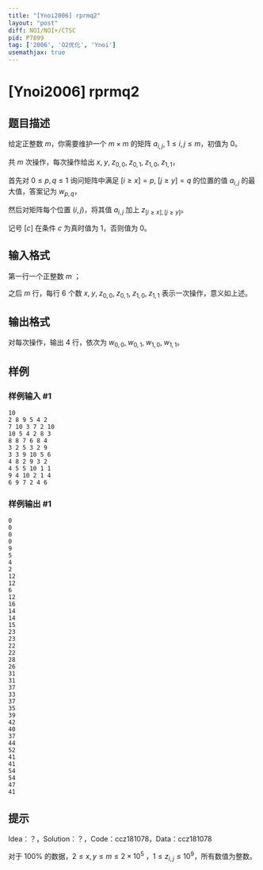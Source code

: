 ```yaml
---
title: "[Ynoi2006] rprmq2"
layout: "post"
diff: NOI/NOI+/CTSC
pid: P7899
tag: ['2006', 'O2优化', 'Ynoi']
usemathjax: true
---
```


# [Ynoi2006] rprmq2
## 题目描述

给定正整数 $m$，你需要维护一个 $m\times m$ 的矩阵 $a_{i,j},\;1\le i,j\le m$，初值为 $0$。

共 $m$ 次操作，每次操作给出 $x,\;y,\;z_{0,0},\;z_{0,1},\;z_{1,0},\;z_{1,1}$，

首先对 $0\le p,q\le 1$ 询问矩阵中满足 $[i\ge x]=p,\;[j\ge y]=q$ 的位置的值 $a_{i,j}$ 的最大值，答案记为 $w_{p,q}$，

然后对矩阵每个位置 $(i,j)$，将其值 $a_{i,j}$ 加上 $z_{[i\ge x],[j\ge y]}$。

记号 $[c]$ 在条件 $c$ 为真时值为 $1$，否则值为 $0$。
## 输入格式

第一行一个正整数 $m$ ；

之后 $m$ 行，每行 $6$ 个数 $x,\;y,\;z_{0,0},\;z_{0,1},\;z_{1,0},\;z_{1,1}$ 表示一次操作，意义如上述。
## 输出格式

对每次操作，输出 $4$ 行，依次为 $w_{0,0},\;w_{0,1},\;w_{1,0},\;w_{1,1}$。
## 样例

### 样例输入 #1
```
10
2 8 9 5 4 2
7 10 3 7 2 10
10 5 4 2 8 3
8 8 7 6 8 4
3 2 5 3 2 9
3 3 9 10 5 6
4 8 2 9 3 2
4 5 5 10 1 1
9 4 10 2 1 4
6 9 7 2 4 6

```
### 样例输出 #1
```
0
0
0
0
9
5
4
2
12
12
6
12
16
14
14
15
23
23
22
22
28
26
31
31
37
33
37
35
39
42
40
37
44
52
41
41
54
54
47
41

```
## 提示

Idea：？，Solution：？，Code：ccz181078，Data：ccz181078

对于 $100\%$ 的数据，$2 \le x,y\le m\le 2\times 10^5$ ，$1\le z_{i,j}\le 10^9$，所有数值为整数。
